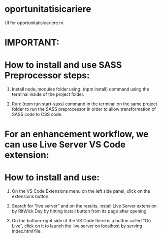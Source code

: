 # oportunitatisicariere
UI for oportunitatisicariere.ro

# IMPORTANT:
# How to install and use SASS Preprocessor steps:
1. Install node_modules folder using: (npm install) command using the terminal inside of the project folder.

2. Run: (npm run start-sass) command in the terminal on the same project folder to run the SASS preprocessor in order to allow transformation of SASS code to CSS code.



# For an enhancement workflow, we can use Live Server VS Code extension:
# How to install and use:
1. On the VS Code Extensions menu on the left side panel, click on the extensions button.

2. Search for "live server" and on the results, install Live Server extension by RitWick Dey by hitting install button from its page after opening.

3. On the bottom-right side of the VS Code there is a button called "Go Live", click on it to launch the live server on localhost by serving index.html file.
